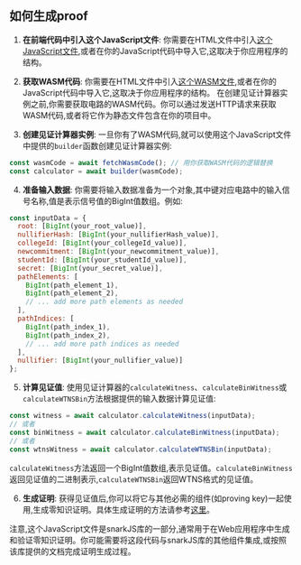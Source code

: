 ## 如何生成proof
1. **在前端代码中引入这个JavaScript文件**:
你需要在HTML文件中引入[这个JavaScript文件](../circuits/student_js/witness_calculator.js),或者在你的JavaScript代码中导入它,这取决于你应用程序的结构。

1. **获取WASM代码**:
你需要在HTML文件中引入[这个WASM文件](../circuits/student_js/student.wasm),或者在你的JavaScript代码中导入它,这取决于你应用程序的结构。
在创建见证计算器实例之前,你需要获取电路的WASM代码。你可以通过发送HTTP请求来获取WASM代码,或者将它作为静态文件包含在你的项目中。

1. **创建见证计算器实例**:
一旦你有了WASM代码,就可以使用这个JavaScript文件中提供的`builder`函数创建见证计算器实例:

```javascript
const wasmCode = await fetchWasmCode(); // 用你获取WASM代码的逻辑替换
const calculator = await builder(wasmCode);
```

4. **准备输入数据**:
你需要将输入数据准备为一个对象,其中键对应电路中的输入信号名称,值是表示信号值的BigInt值数组。例如:

```javascript
const inputData = {
  root: [BigInt(your_root_value)],
  nullifierHash: [BigInt(your_nullifierHash_value)],
  collegeId: [BigInt(your_collegeId_value)],
  newcommitment: [BigInt(your_newcommitment_value)],
  studentId: [BigInt(your_studentId_value)],
  secret: [BigInt(your_secret_value)],
  pathElements: [
    BigInt(path_element_1),
    BigInt(path_element_2),
    // ... add more path elements as needed
  ],
  pathIndices: [
    BigInt(path_index_1),
    BigInt(path_index_2),
    // ... add more path indices as needed
  ],
  nullifier: [BigInt(your_nullifier_value)]
};
```

5. **计算见证值**:
使用见证计算器的`calculateWitness`、`calculateBinWitness`或`calculateWTNSBin`方法根据提供的输入数据计算见证值:

```javascript
const witness = await calculator.calculateWitness(inputData);
// 或者
const binWitness = await calculator.calculateBinWitness(inputData);
// 或者 
const wtnsWitness = await calculator.calculateWTNSBin(inputData);
```

`calculateWitness`方法返回一个BigInt值数组,表示见证值。`calculateBinWitness`返回见证值的二进制表示,`calculateWTNSBin`返回WTNS格式的见证值。

6. **生成证明**:
获得见证值后,你可以将它与其他必需的组件(如proving key)一起使用,生成零知识证明。具体生成证明的方法请参考[这里](./wtn.md)。

注意,这个JavaScript文件是snarkJS库的一部分,通常用于在Web应用程序中生成和验证零知识证明。你可能需要将这段代码与snarkJS库的其他组件集成,或按照该库提供的文档完成证明生成过程。